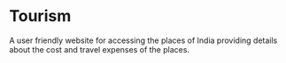 # Tourism
A user friendly website for accessing the places of India providing details about the cost and travel expenses of the places.
